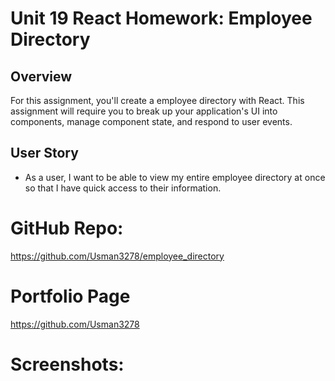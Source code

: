 # Unit 19 React Homework: Employee Directory

## Overview

For this assignment, you'll create a employee directory with React. This assignment will require you to break up your application's UI into components, manage component state, and respond to user events.

## User Story

* As a user, I want to be able to view my entire employee directory at once so that I have quick access to their information.

# GitHub Repo:
https://github.com/Usman3278/employee_directory

# Portfolio Page
https://github.com/Usman3278

# Screenshots:

